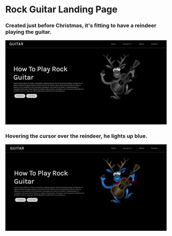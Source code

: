 # Rock Guitar Landing Page
### Created just before Christmas, it's fitting to have a reindeer playing the guitar.

![Rock Guitar Screenshot 1](/images/rock_guitar_screenshot1.png)

### Hovering the cursor over the reindeer, he lights up blue.

![Rock Guitar Screenshot 2](/images/rock_guitar_screenshot2.png)
